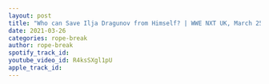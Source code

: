```yaml
---
layout: post
title: "Who can Save Ilja Dragunov from Himself? | WWE NXT UK, March 25, 2021"
date: 2021-03-26
categories: rope-break
author: rope-break
spotify_track_id: 
youtube_video_id: R4ksSXgl1pU
apple_track_id: 
---
```

